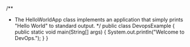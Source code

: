 /**
* The HelloWorldApp class implements an application that simply prints "Hello World" to standard output.
*/
public class DevopsExample {
public static void main(String[] args) {
System.out.println("Welcome to DevOps.");
}
}
